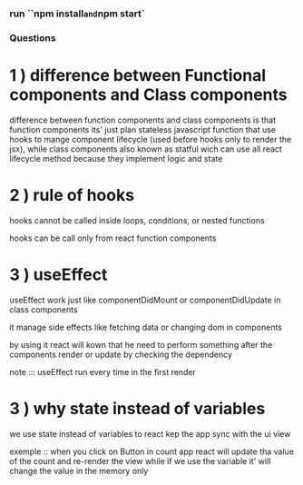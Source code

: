### run ``npm install` and `npm start`

### Questions

# 1 ) difference between Functional components and Class components

difference between function components and class components is that function components its' just plan stateless javascript function that use hooks to mange component lifecycle (used before hooks only to render the jsx), while class components also known as statful wich can use all react lifecycle method because they implement logic and state

# 2 ) rule of hooks

hooks cannot be called inside loops, conditions, or nested functions

hooks can be call only from react function components

# 3 ) useEffect

useEffect work just like componentDidMount or componentDidUpdate in class components

it manage side effects like fetching data or changing dom in components

by using it react will kown that he need to perform something after the components render or update by checking the dependency

note ::: useEffect run every time in the first render

# 3 ) why state instead of variables

we use state instead of variables to react kep the app sync with the ui view

exemple :: when you click on Button in count app react will update tha value of the count and re-render the view while if we use the variable it' will change the value in the memory only
